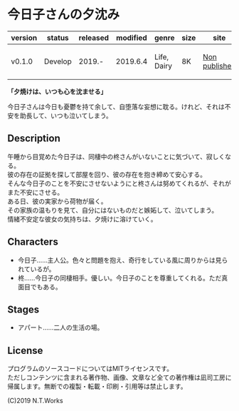 # 今日子さんの夕沈み

| version | status | released | modified | genre | size | site | contest |
| --- | --- | --- | --- | --- | --- | --- | --- |
| v0.1.0 | Develop | 2019.- | 2019.6.4 | Life, Dairy | 8K | [Non published](https://google.com/) | [短編小説新人賞](http://cobalt.shueisha.co.jp/write/newface-award-apply/) |

**「夕焼けは、いつも心を沈ませる」**

今日子さんは今日も憂鬱を持て余して、自堕落な妄想に耽る。けれど、それは不安を助長して、いつも泣いてしまう。

## Description

午睡から目覚めた今日子は、同棲中の柊さんがいないことに気づいて、寂しくなる。  
彼の存在の証拠を探して部屋を回り、彼の存在を抱き締めて安心する。  
そんな今日子のことを不安にさせないようにと柊さんは努めてくれるが、それがまた不安にさせる。  
ある日、彼の実家から荷物が届く。  
その家族の温もりを見て、自分にはないものだと嫉妬して、泣いてしまう。  
情緒不安定な彼女の気持ちは、夕焼けに溶けていく。

## Characters

- 今日子……主人公。色々と問題を抱え、奇行をしている風に周りからは見られているが。
- 柊……今日子の同棲相手。優しい。今日子のことを尊重してくれる。ただ真面目でもある。

## Stages

- アパート……二人の生活の場。

## License

プログラムのソースコードについてはMITライセンスです。  
ただしコンテンツに含まれる著作物、画像、文章など全ての著作権は凪司工房に帰属します。無断での複製・転載・印刷・引用等は禁止します。

(C)2019 N.T.Works

